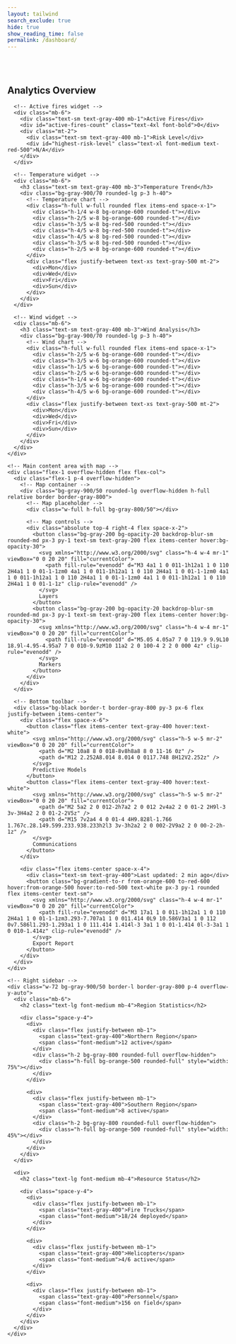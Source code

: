```yaml
---
layout: tailwind
search_exclude: true
hide: true
show_reading_time: false
permalink: /dashboard/
---
```


<link rel="stylesheet" href="https://cdnjs.cloudflare.com/ajax/libs/leaflet/1.9.3/leaflet.css" />
<script src="https://cdnjs.cloudflare.com/ajax/libs/leaflet/1.9.3/leaflet.js"></script>

<style>
    #map {
      width: 100%;
      height: 100%;
      background-color: #1f2937;
      border-radius: 0.5rem;
    }
    .leaflet-container {
      background-color: #1f2937;
    }
    .map-marker {
      display: flex;
      align-items: center;
      justify-content: center;
      width: 2rem;
      height: 2rem;
      background: linear-gradient(to right, #f97316, #dc2626);
      color: white;
      border-radius: 50%;
      font-weight: bold;
      border: 2px solid white;
      box-shadow: 0 2px 4px rgba(0,0,0,0.3);
    }
    .fire-popup {
      background-color: rgba(17, 24, 39, 0.95);
      color: white;
      border: 1px solid #374151;
      border-radius: 0.375rem;
      padding: 0.5rem;
    }
    .fire-popup .leaflet-popup-content-wrapper {
      background-color: transparent;
      color: white;
    }
    .fire-popup .leaflet-popup-tip {
      background-color: #374151;
    }
    .risk-high {
      color: #ef4444;
    }
    .risk-medium {
      color: #f97316;
    }
    .risk-low {
      color: #eab308;
    }
</style>

<div class="min-h-screen bg-gray-950 text-gray-200">
    <br>
    <br>
  <!-- Dashboard content -->
  <div class="flex h-screen overflow-hidden pt-16 -mt-16">
    <!-- Left sidebar -->
    <div class="w-72 bg-gray-900/50 border-r border-gray-800 p-4 overflow-y-auto">
      <h2 class="text-lg font-medium mb-4">Analytics Overview</h2>
      
      <!-- Active fires widget -->
      <div class="mb-6">
        <div class="text-sm text-gray-400 mb-1">Active Fires</div>
        <div id="active-fires-count" class="text-4xl font-bold">0</div>
        <div class="mt-2">
          <div class="text-sm text-gray-400 mb-1">Risk Level</div>
          <div id="highest-risk-level" class="text-xl font-medium text-red-500">N/A</div>
        </div>
      </div>
      
      <!-- Temperature widget -->
      <div class="mb-6">
        <h3 class="text-sm text-gray-400 mb-3">Temperature Trend</h3>
        <div class="bg-gray-900/70 rounded-lg p-3 h-40">
          <!-- Temperature chart -->
          <div class="h-full w-full rounded flex items-end space-x-1">
            <div class="h-1/4 w-8 bg-orange-600 rounded-t"></div>
            <div class="h-2/5 w-8 bg-orange-600 rounded-t"></div>
            <div class="h-3/5 w-8 bg-red-500 rounded-t"></div>
            <div class="h-4/5 w-8 bg-red-500 rounded-t"></div>
            <div class="h-4/5 w-8 bg-red-500 rounded-t"></div>
            <div class="h-3/5 w-8 bg-red-500 rounded-t"></div>
            <div class="h-2/5 w-8 bg-orange-600 rounded-t"></div>
          </div>
          <div class="flex justify-between text-xs text-gray-500 mt-2">
            <div>Mon</div>
            <div>Wed</div>
            <div>Fri</div>
            <div>Sun</div>
          </div>
        </div>
      </div>
      
      <!-- Wind widget -->
      <div class="mb-6">
        <h3 class="text-sm text-gray-400 mb-3">Wind Analysis</h3>
        <div class="bg-gray-900/70 rounded-lg p-3 h-40">
          <!-- Wind chart -->
          <div class="h-full w-full rounded flex items-end space-x-1">
            <div class="h-2/5 w-6 bg-orange-600 rounded-t"></div>
            <div class="h-3/5 w-6 bg-orange-600 rounded-t"></div>
            <div class="h-1/5 w-6 bg-orange-600 rounded-t"></div>
            <div class="h-2/5 w-6 bg-orange-600 rounded-t"></div>
            <div class="h-1/4 w-6 bg-orange-600 rounded-t"></div>
            <div class="h-3/5 w-6 bg-orange-600 rounded-t"></div>
            <div class="h-4/5 w-6 bg-orange-600 rounded-t"></div>
          </div>
          <div class="flex justify-between text-xs text-gray-500 mt-2">
            <div>Mon</div>
            <div>Wed</div>
            <div>Fri</div>
            <div>Sun</div>
          </div>
        </div>
      </div>
    </div>
    
    <!-- Main content area with map -->
    <div class="flex-1 overflow-hidden flex flex-col">
      <div class="flex-1 p-4 overflow-hidden">
        <!-- Map container -->
        <div class="bg-gray-900/50 rounded-lg overflow-hidden h-full relative border border-gray-800">
          <!-- Map placeholder -->
          <div class="w-full h-full bg-gray-800/50"></div>
          
          <!-- Map controls -->
          <div class="absolute top-4 right-4 flex space-x-2">
            <button class="bg-gray-200 bg-opacity-20 backdrop-blur-sm rounded-md px-3 py-1 text-sm text-gray-200 flex items-center hover:bg-opacity-30">
              <svg xmlns="http://www.w3.org/2000/svg" class="h-4 w-4 mr-1" viewBox="0 0 20 20" fill="currentColor">
                <path fill-rule="evenodd" d="M3 4a1 1 0 011-1h12a1 1 0 110 2H4a1 1 0 01-1-1zm0 4a1 1 0 011-1h12a1 1 0 110 2H4a1 1 0 01-1-1zm0 4a1 1 0 011-1h12a1 1 0 110 2H4a1 1 0 01-1-1zm0 4a1 1 0 011-1h12a1 1 0 110 2H4a1 1 0 01-1-1z" clip-rule="evenodd" />
              </svg>
              Layers
            </button>
            <button class="bg-gray-200 bg-opacity-20 backdrop-blur-sm rounded-md px-3 py-1 text-sm text-gray-200 flex items-center hover:bg-opacity-30">
              <svg xmlns="http://www.w3.org/2000/svg" class="h-4 w-4 mr-1" viewBox="0 0 20 20" fill="currentColor">
                <path fill-rule="evenodd" d="M5.05 4.05a7 7 0 119.9 9.9L10 18.9l-4.95-4.95a7 7 0 010-9.9zM10 11a2 2 0 100-4 2 2 0 000 4z" clip-rule="evenodd" />
              </svg>
              Markers
            </button>
          </div>
        </div>
      </div>
      
      <!-- Bottom toolbar -->
      <div class="bg-black border-t border-gray-800 py-3 px-6 flex justify-between items-center">
        <div class="flex space-x-6">
          <button class="flex items-center text-gray-400 hover:text-white">
            <svg xmlns="http://www.w3.org/2000/svg" class="h-5 w-5 mr-2" viewBox="0 0 20 20" fill="currentColor">
              <path d="M2 10a8 8 0 018-8v8h8a8 8 0 11-16 0z" />
              <path d="M12 2.252A8.014 8.014 0 0117.748 8H12V2.252z" />
            </svg>
            Predictive Models
          </button>
          <button class="flex items-center text-gray-400 hover:text-white">
            <svg xmlns="http://www.w3.org/2000/svg" class="h-5 w-5 mr-2" viewBox="0 0 20 20" fill="currentColor">
              <path d="M2 5a2 2 0 012-2h7a2 2 0 012 2v4a2 2 0 01-2 2H9l-3 3v-3H4a2 2 0 01-2-2V5z" />
              <path d="M15 7v2a4 4 0 01-4 4H9.828l-1.766 1.767c.28.149.599.233.938.233h2l3 3v-3h2a2 2 0 002-2V9a2 2 0 00-2-2h-1z" />
            </svg>
            Communications
          </button>
        </div>
        
        <div class="flex items-center space-x-4">
          <div class="text-sm text-gray-400">Last updated: 2 min ago</div>
          <button class="bg-gradient-to-r from-orange-600 to-red-600 hover:from-orange-500 hover:to-red-500 text-white px-3 py-1 rounded flex items-center text-sm">
            <svg xmlns="http://www.w3.org/2000/svg" class="h-4 w-4 mr-1" viewBox="0 0 20 20" fill="currentColor">
              <path fill-rule="evenodd" d="M3 17a1 1 0 011-1h12a1 1 0 110 2H4a1 1 0 01-1-1zm3.293-7.707a1 1 0 011.414 0L9 10.586V3a1 1 0 112 0v7.586l1.293-1.293a1 1 0 111.414 1.414l-3 3a1 1 0 01-1.414 0l-3-3a1 1 0 010-1.414z" clip-rule="evenodd" />
            </svg>
            Export Report
          </button>
        </div>
      </div>
    </div>
    
    <!-- Right sidebar -->
    <div class="w-72 bg-gray-900/50 border-l border-gray-800 p-4 overflow-y-auto">
      <div class="mb-6">
        <h2 class="text-lg font-medium mb-4">Region Statistics</h2>
        
        <div class="space-y-4">
          <div>
            <div class="flex justify-between mb-1">
              <span class="text-gray-400">Northern Region</span>
              <span class="font-medium">12 active</span>
            </div>
            <div class="h-2 bg-gray-800 rounded-full overflow-hidden">
              <div class="h-full bg-orange-500 rounded-full" style="width: 75%"></div>
            </div>
          </div>
          
          <div>
            <div class="flex justify-between mb-1">
              <span class="text-gray-400">Southern Region</span>
              <span class="font-medium">8 active</span>
            </div>
            <div class="h-2 bg-gray-800 rounded-full overflow-hidden">
              <div class="h-full bg-orange-500 rounded-full" style="width: 45%"></div>
            </div>
          </div>
        </div>
      </div>
      
      <div>
        <h2 class="text-lg font-medium mb-4">Resource Status</h2>
        
        <div class="space-y-4">
          <div>
            <div class="flex justify-between mb-1">
              <span class="text-gray-400">Fire Trucks</span>
              <span class="font-medium">18/24 deployed</span>
            </div>
          </div>
          
          <div>
            <div class="flex justify-between mb-1">
              <span class="text-gray-400">Helicopters</span>
              <span class="font-medium">4/6 active</span>
            </div>
          </div>
          
          <div>
            <div class="flex justify-between mb-1">
              <span class="text-gray-400">Personnel</span>
              <span class="font-medium">156 on field</span>
            </div>
          </div>
        </div>
      </div>
    </div>
  </div>
</div>

<script>
    document.addEventListener('DOMContentLoaded', function() {
      // Find the map container
      const mapContainer = document.querySelector('.bg-gray-900\\/50.rounded-lg.overflow-hidden.h-full.relative.border.border-gray-800');
      
      // Clear placeholder content
      mapContainer.innerHTML = '<div id="map"></div>';
      
      // Initialize the map centered on San Diego
      const map = L.map('map', {
        center: [32.7157, -117.1611], // San Diego coordinates
        zoom: 11,
        zoomControl: false // We'll add custom controls
      });
      
      // Add dark-themed map tiles
      L.tileLayer('https://{s}.basemaps.cartocdn.com/dark_all/{z}/{x}/{y}{r}.png', {
        attribution: '&copy; <a href="https://www.openstreetmap.org/copyright">OpenStreetMap</a> &copy; <a href="https://carto.com/attributions">CARTO</a>',
        subdomains: 'abcd',
        maxZoom: 19
      }).addTo(map);
      
      // Add zoom control to top-right
      L.control.zoom({
        position: 'topright'
      }).addTo(map);
      
      // Fetch fire data from the API
      fetch('/api/fire_incidents')
        .then(response => response.json())
        .then(data => {
          // Update active fires count and highest risk level
          const activeFiresCount = data.length;
          const highestRiskLevel = data.reduce((highest, fire) => {
            if (fire.risk === 'high') return 'High';
            if (fire.risk === 'medium' && highest !== 'High') return 'Medium';
            if (fire.risk === 'low' && highest === 'N/A') return 'Low';
            return highest;
          }, 'N/A');
          
          document.getElementById('active-fires-count').textContent = activeFiresCount;
          document.getElementById('highest-risk-level').textContent = highestRiskLevel;
          
          // Add fire markers to the map
          data.forEach(fire => {
            const marker = L.marker([fire.latitude, fire.longitude], {
              icon: L.divIcon({
                className: `map-marker ${fire.risk === 'high' ? 'bg-red-600' : fire.risk === 'medium' ? 'bg-orange-500' : 'bg-yellow-500'}`,
                html: `<span>🔥</span>`,
                iconSize: [30, 30],
                iconAnchor: [15, 15]
              })
            }).addTo(map);
            
            const riskClass = fire.risk === 'high' ? 'risk-high' : 
                             fire.risk === 'medium' ? 'risk-medium' : 
                             'risk-low';
            
            // Custom popup content
            const popupContent = `
              <div class="fire-details">
                <h3 class="font-bold text-lg">${fire.name}</h3>
                <div class="mt-2">
                  <p>Risk Level: <span class="${riskClass} font-medium">${fire.risk.toUpperCase()}</span></p>
                  <p>Containment: ${fire.containment}</p>
                  <div class="mt-2 h-2 bg-gray-800 rounded-full overflow-hidden">
                    <div class="h-full bg-orange-500 rounded-full" style="width: ${fire.containment}"></div>
                  </div>
                </div>
              </div>
            `;
            
            marker.bindPopup(popupContent, {
              className: 'fire-popup',
              maxWidth: 200
            });
          });
        })
        .catch(error => console.error('Error fetching fire data:', error));
    });
</script>